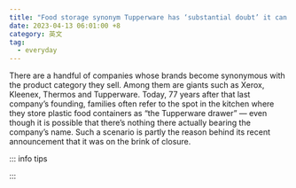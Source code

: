 ```yaml
---
title: "Food storage synonym Tupperware has ‘substantial doubt’ it can survive"
date: 2023-04-13 06:01:00 +8
category: 英文
tag:
  - everyday
---
```


There are a handful of companies whose brands become synonymous with the product category they sell. Among them are giants such as Xerox, Kleenex, Thermos and Tupperware. Today, 77 years after that last company’s founding, families often refer to the spot in the kitchen where they store plastic food containers as “the Tupperware drawer” — even though it is possible that there’s nothing there actually bearing the company’s name. Such a scenario is partly the reason behind its recent announcement that it was on the brink of closure.

::: info tips

:::
